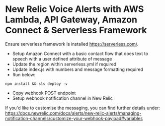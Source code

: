 # New Relic Voice Alerts with AWS Lambda, API Gateway, Amazon Connect & Serverless Framework

Ensure serverless framework is installed https://serverless.com/.

- Setup Amazon Connect with a basic contact flow that does text to speech with a user defined attribute of message
- Update the region within serverless.yml if required
- Update index.js with numbers and message formatting required
- Run below:
```
npm install && sls deploy -v
```
- Copy webhook POST endpoint
- Setup webhook notification channel in New Relic

If you'd like to customise the messaging, you can find further details under: 
https://docs.newrelic.com/docs/alerts/new-relic-alerts/managing-notification-channels/customize-your-webhook-payload#variables